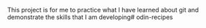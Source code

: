 This project is for me to practice what I have learned about git and demonstrate the skills that I am developing# odin-recipes
